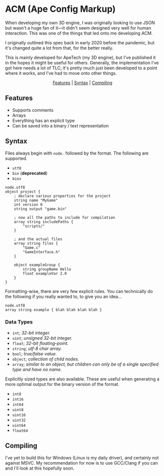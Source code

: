 # ACM (Ape Config Markup)

When developing my own 3D engine, I was originally looking to use JSON but wasn't a huge fan of it—it didn't seem designed very well for human interaction. This was one of the things that led onto me developing ACM.

I originally outlined this spec back in early 2020 before the pandemic, but it's changed quite a lot from that, for the better really.

This is mainly developed for ApeTech (my 3D engine), but I've published it in the hopes it might be useful for others. Generally, the implementation I've got here needs a lot of TLC; it's pretty much just been developed to a point where it works, and I've had to move onto other things.

<div align="center">

[Features](#features) | [Syntax](#syntax) | [Compiling](#compiling)

</div>

## Features
* Supports comments
* Arrays
* Everything has an explicit type
* Can be saved into a binary / text representation

## Syntax

Files always begin with `node.` followed by the format. The following
are supported.

- `utf8`
- `bin` (**deprecated**)
- `binx`

``` 
node.utf8
object project {
    ; declare various properties for the project
    string name "MyGame"
    int version 0
    string output "game.bin"

    ; now all the paths to include for compilation
    array string includePaths {
        "scripts/"
    }

    ; and the actual files
    array string files {
        "Game.c"
        "GameInterface.h"
    }
    
    object exampleGroup {
        string groupName Hello
        float exampleVar 2.0
    }
}
```

Formatting-wise, there are very few explicit rules. You can technically do the following if you really wanted to, to give you an idea...

``` 
node.utf8
array string example { blah blah blah blah }
```

### Data Types

- `int`; *32-bit integer.*
- `uint`; *unsigned 32-bit integer.*
- `float`; *32-bit floating-point.*
- `string`; *utf-8 char array.*
- `bool`; *true/false value.*
- `object`; *collection of child nodes.*
- `array`; *similar to an object, but children can only be of a
  single specified type and have no name.*

Explicitly sized types are also available. These are useful when
generating a more optimal output for the binary version of the format.

- `int8`
- `int16`
- `int64`
- `uint8`
- `uint16`
- `uint32`
- `uint64`
- `float64`

## Compiling

I've yet to build this for Windows (Linux is my daily driver), and certainly not against MSVC.
My recommendation for now is to use GCC/Clang if you can and I'll look at this hopefully soon.
